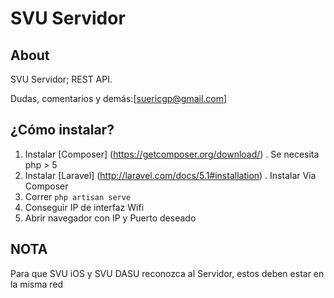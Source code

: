 SVU Servidor
====================

About
-----
SVU Servidor; REST API.

Dudas, comentarios y demás:[suericgp@gmail.com]


¿Cómo instalar?
--------------

1. Instalar [Composer] (https://getcomposer.org/download/) . Se necesita php > 5
2. Instalar [Laravel] (http://laravel.com/docs/5.1#installation) . Instalar Via Composer
3. Correr `php artisan serve`
4. Conseguir IP de interfaz Wifi
5. Abrir navegador con IP y Puerto deseado

NOTA
------
Para que SVU iOS y SVU DASU reconozca al Servidor, estos deben estar en la misma red
